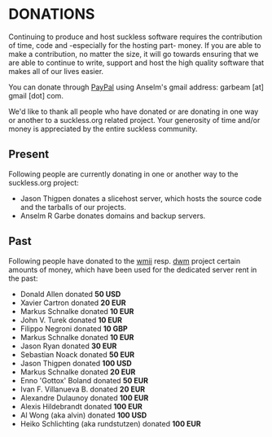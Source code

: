 DONATIONS
=========
Continuing to produce and host suckless software requires the contribution of time, code and -especially for the hosting part- money. If you are able to make a contribution, no matter the size, it will go towards ensuring that we are able to continue to write, support and host the high quality software that makes all of our lives easier.

You can donate through [PayPal](https://paypal.com/) using Anselm's gmail address:
garbeam [at] gmail [dot] com.

We'd like to thank all people who have donated or are donating in one way or another
to a suckless.org related project. Your generosity of time and/or money is appreciated by the entire suckless community.

Present
-------
Following people are currently donating in one or another way to the suckless.org project:

* Jason Thigpen donates a slicehost server, which hosts the source code and the tarballs of our projects.
* Anselm R Garbe donates domains and backup servers.

Past
----
Following people have donated to the [wmii](/wmii) resp. [dwm](/dwm) project
certain amounts of money, which have been used for the dedicated server rent
in the past:

* Donald Allen donated <b> 50 USD </b>
* Xavier Cartron donated <b> 20 EUR </b>
* Markus Schnalke donated <b> 10 EUR </b>
* John V. Turek donated <b> 10 EUR</b>
* Filippo Negroni donated <b> 10 GBP </b>
* Markus Schnalke donated <b> 10 EUR</b>
* Jason Ryan donated <b>30 EUR</b>
* Sebastian Noack donated <b> 50 EUR </b>
* Jason Thigpen donated <b> 100 USD </b>
* Markus Schnalke donated <b> 20 EUR </b>
* Enno 'Gottox' Boland donated <b>50 EUR</b>
* Ivan F. Villanueva B. donated <b>20 EUR</b>
* Alexandre Dulaunoy donated <b>100 EUR</b>
* Alexis Hildebrandt donated <b>100 EUR</b>
* Al Wong (aka alvin) donated <b>100 USD</b>
* Heiko Schlichting (aka rundstutzen) donated <b>100 EUR</b>



